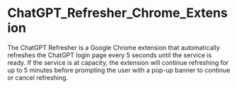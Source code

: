 # ChatGPT_Refresher_Chrome_Extension
The ChatGPT Refresher is a Google Chrome extension that automatically refreshes the ChatGPT login page every 5 seconds until the service is ready. If the service is at capacity, the extension will continue refreshing for up to 5 minutes before prompting the user with a pop-up banner to continue or cancel refreshing.

